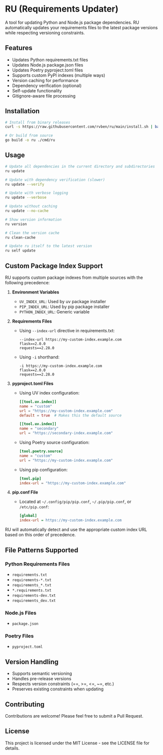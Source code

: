 # RU (Requirements Updater)

A tool for updating Python and Node.js package dependencies. RU automatically updates your requirements files to the latest package versions while respecting versioning constraints.

## Features

- Updates Python requirements.txt files
- Updates Node.js package.json files
- Updates Poetry pyproject.toml files
- Supports custom PyPI indexes (multiple ways)
- Version caching for performance
- Dependency verification (optional)
- Self-update functionality
- Gitignore-aware file processing

## Installation

```bash
# Install from binary releases
curl -s https://raw.githubusercontent.com/rvben/ru/main/install.sh | bash

# Or build from source
go build -o ru ./cmd/ru
```

## Usage

```bash
# Update all dependencies in the current directory and subdirectories
ru update

# Update with dependency verification (slower)
ru update --verify

# Update with verbose logging
ru update --verbose

# Update without caching
ru update --no-cache

# Show version information
ru version

# Clean the version cache
ru clean-cache

# Update ru itself to the latest version
ru self update
```

## Custom Package Index Support

RU supports custom package indexes from multiple sources with the following precedence:

1. **Environment Variables**
   - `UV_INDEX_URL`: Used by uv package installer
   - `PIP_INDEX_URL`: Used by pip package installer
   - `PYTHON_INDEX_URL`: Generic variable

2. **Requirements Files**
   - Using `--index-url` directive in requirements.txt:
     ```
     --index-url https://my-custom-index.example.com
     flask==2.0.0
     requests==2.28.0
     ```
   - Using `-i` shorthand:
     ```
     -i https://my-custom-index.example.com
     flask==2.0.0
     requests==2.28.0
     ```

3. **pyproject.toml Files**
   - Using UV index configuration:
     ```toml
     [[tool.uv.index]]
     name = "custom"
     url = "https://my-custom-index.example.com"
     default = true  # Makes this the default source
     
     [[tool.uv.index]]
     name = "secondary"
     url = "https://secondary-index.example.com"
     ```
   - Using Poetry source configuration:
     ```toml
     [tool.poetry.source]
     name = "custom"
     url = "https://my-custom-index.example.com"
     ```
   - Using pip configuration:
     ```toml
     [tool.pip]
     index-url = "https://my-custom-index.example.com"
     ```

4. **pip.conf File**
   - Located at `~/.config/pip/pip.conf`, `~/.pip/pip.conf`, or `/etc/pip.conf`:
     ```ini
     [global]
     index-url = https://my-custom-index.example.com
     ```

RU will automatically detect and use the appropriate custom index URL based on this order of precedence.

## File Patterns Supported

### Python Requirements Files
- `requirements.txt`
- `requirements-*.txt`
- `requirements_*.txt`
- `*.requirements.txt`
- `requirements-dev.txt`
- `requirements_dev.txt`

### Node.js Files
- `package.json`

### Poetry Files
- `pyproject.toml`

## Version Handling

- Supports semantic versioning
- Handles pre-release versions
- Respects version constraints (==, >=, <=, ~=, etc.)
- Preserves existing constraints when updating

## Contributing

Contributions are welcome! Please feel free to submit a Pull Request.

## License

This project is licensed under the MIT License - see the LICENSE file for details.